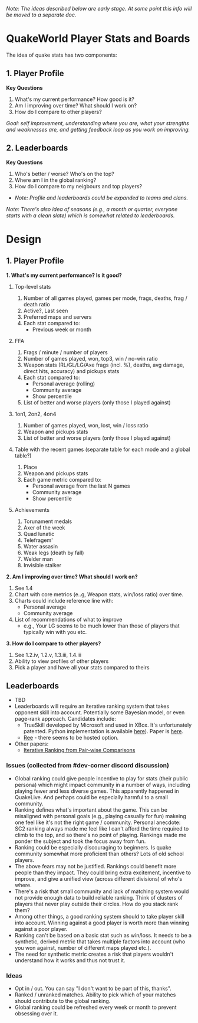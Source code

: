 *Note: The ideas described below are early stage. At some point this info will be moved to a separate doc.*

# QuakeWorld Player Stats and Boards

The idea of quake stats has two components:

## 1. Player Profile
**Key Questions**
1. What's my current performance? How good is it?
2. Am I improving over time? What should I work on?
3. How do I compare to other players?

*Goal: self improvement, understanding where you are, what your strengths and weaknesses are, and getting feedback loop as you work on improving.*

## 2. Leaderboards
**Key Questions**
1. Who's better / worse? Who's on the top?
2. Where am I in the global ranking?
3. How do I compare to my neigbours and top players?

- *Note: Profile and leaderboards could be expanded to teams and clans.*

*Note: There's also idea of seasons (e.g., a month or quarter, everyone starts with a clean slate) which is somewhat related to leaderboards.*

# Design
## 1. Player Profile
**1. What's my current performance? Is it good?**
   1. Top-level stats
      1. Number of all games played, games per mode, frags, deaths, frag / death ratio
      2. Active?, Last seen
      3. Preferred maps and servers
      4. Each stat compared to:
          - Previous week or month

   2. FFA
      1. Frags / minute / number of players
      2. Number of games played, won, top3, win / no-win ratio
      3. Weapon stats (RL/GL/LG/Axe frags (incl. %), deaths, avg damage, direct hits, accuracy) and pickups stats
      4. Each stat compared to:
          - Personal average (rolling)
          - Community average
          - Show percentile
      5. List of better and worse players (only those I played against)

   3. 1on1, 2on2, 4on4
      1. Number of games played, won, lost, win / loss ratio
      2. Weapon and pickups stats
      3. List of better and worse players (only those I played against)
        
   4. Table with the recent games (separate table for each mode and a global table?)
      1. Place
      2. Weapon and pickups stats
      3. Each game metric compared to:
         - Personal average from the last N games
         - Community average
         - Show percentile

   5. Achievements
      1. Torunament medals
      2. Axer of the week
      3. Quad lunatic
      4. Telefragem'
      5. Water assasin
      6. Weak legs (death by fall)
      7. Welder man
      8. Invisible stalker

**2. Am I improving over time? What should I work on?**
   1. See 1.4
   2. Chart with core metrics (e..g, Weapon stats, win/loss ratio) over time.
   3. Charts could include reference line with:
      - Personal average
      - Community average
   4. List of recommendations of what to improve
      - e.g., Your LG seems to be much lower than those of players that typically win with you etc.

**3. How do I compare to other players?**
   1. See 1.2.iv, 1.2.v, 1.3.iii, 1.4.iii
   2. Ability to view profiles of other players
   3. Pick a player and have all your stats compared to theirs

## Leaderboards
- TBD
- Leaderboards will require an iterative ranking system that takes opponent skill into account.  Potentially some Bayesian model, or even page-rank approach. Candidates include:
  - TrueSkill developed by Microsoft and used in XBox. It's unfortunately patented. Python implementation is available [here](http://trueskill.org/)). Paper is [here](https://www.microsoft.com/en-us/research/publication/trueskilltm-a-bayesian-skill-rating-system/).
  - [Ree](https://rankade.com/ree) - there seems to be hosted option.
- Other papers:
   - [Iterative Ranking from Pair-wise Comparisons](https://devavrat.mit.edu/wp-content/uploads/2017/11/Iterative-ranking-from-pair-wise-comparisons.pdf)

### Issues (collected from #dev-corner discord discussion)
- Global ranking could give people incentive to play for stats (their public persona) which might impact community in a number of ways, including playing fewer and less diverse games. This apparently happened in QuakeLive. And perhaps could be especially harmful to a small community.
- Ranking defines what's important about the game. This can be misaligned with personal goals (e.g., playing casually for fun) makeing one feel like it's not the right game / community. Personal anecdote: SC2 ranking always made me feel like I can't afford the time required to climb to the top, and so there's no point of playing. Rankings made me ponder the subject and took the focus away from fun.
- Ranking could be especially discouraging to beginners. Is quake community somewhat more proficient than others? Lots of old school players.
- The above fears may not be justified. Rankings could benefit more people than they impact. They could bring extra excitement, incentive to improve, and give a unified view (across different divisions) of who's where.
- There's a risk that small community and lack of matching system would not provide enough data to build reliable ranking. Think of clusters of players that never play outside their circles. How do you stack rank them?
- Among other things, a good ranking system should to take player skill into account. Winning against a good player is worth more than winning against a poor player.
- Ranking can't be based on a basic stat such as win/loss. It needs to be a synthetic, derived metric that takes multiple factors into account (who you won against, number of different maps played etc.).
- The need for synthetic metric creates a risk that players wouldn't understand how it works and thus not trust it.

### Ideas
- Opt in / out. You can say "I don't want to be part of this, thanks".
- Ranked / unranked matches. Ability to pick which of your matches should contribute to the global ranking.
- Global ranking could be refreshed every week or month to prevent obsessing over it.

